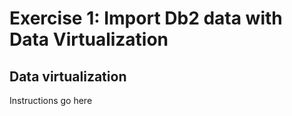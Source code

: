 # Exercise 1: Import Db2 data with Data Virtualization

## Data virtualization

Instructions go here
